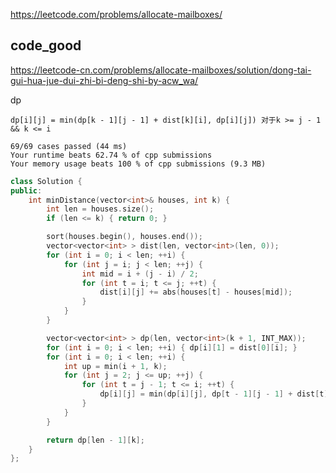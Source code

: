 
https://leetcode.com/problems/allocate-mailboxes/

## code_good
https://leetcode-cn.com/problems/allocate-mailboxes/solution/dong-tai-gui-hua-jue-dui-zhi-bi-deng-shi-by-acw_wa/  

dp

```
dp[i][j] = min(dp[k - 1][j - 1] + dist[k][i], dp[i][j]) 对于k >= j - 1 && k <= i

```


```
69/69 cases passed (44 ms)
Your runtime beats 62.74 % of cpp submissions
Your memory usage beats 100 % of cpp submissions (9.3 MB)
```

```cpp
class Solution {
public:
    int minDistance(vector<int>& houses, int k) {
        int len = houses.size();
        if (len <= k) { return 0; }

        sort(houses.begin(), houses.end());
        vector<vector<int> > dist(len, vector<int>(len, 0));
        for (int i = 0; i < len; ++i) {
            for (int j = i; j < len; ++j) {
                int mid = i + (j - i) / 2;
                for (int t = i; t <= j; ++t) {
                    dist[i][j] += abs(houses[t] - houses[mid]);
                }
            }
        }

        vector<vector<int> > dp(len, vector<int>(k + 1, INT_MAX));
        for (int i = 0; i < len; ++i) { dp[i][1] = dist[0][i]; }
        for (int i = 0; i < len; ++i) {
            int up = min(i + 1, k);
            for (int j = 2; j <= up; ++j) {
                for (int t = j - 1; t <= i; ++t) {
                    dp[i][j] = min(dp[i][j], dp[t - 1][j - 1] + dist[t][i]);
                }
            }
        }

        return dp[len - 1][k];
    }
};
```
